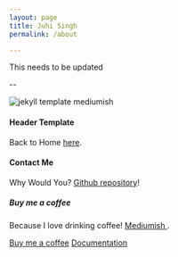```yaml
---
layout: page
title: Juhi Singh
permalink: /about

---
```


<div class="row justify-content-between">
<div class="col-md-8 pr-5">

<p>This needs to be updated</p>

-- <p class="mb-5"><img class="shadow-lg" src="{{site.baseurl}}/assets/images/mediumish-jekyll-template.png" alt="jekyll template mediumish" /></p>
<h4>Header Template</h4>

<p>Back to Home <a href="http://www.singhjuhi.com/">here</a>.</p>

<h4>Contact Me</h4>

<p>Why Would You? <a href="https://www.singhjuhi.com/">Github repository</a>!</p>

</div>

<div class="col-md-4">

<div class="sticky-top sticky-top-80">
<h5>Buy me a coffee</h5>

<p>Because I love drinking coffee! <a target="_blank" href="https://www.singhjuhi.com/">Mediumish <i class="fab fa-github"></i></a>.</p>

<a target="_blank" href="https://www.singhjuhi.com/" class="btn btn-danger">Buy me a coffee</a> <a target="_blank" href="https://www.singhjuhi.com/" class="btn btn-warning">Documentation</a>

</div>
</div>
</div>
